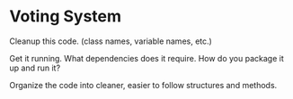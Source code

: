 # Voting System

Cleanup this code. (class names, variable names, etc.)

Get it running. What dependencies does it require. How do you package it up and run it?

Organize the code into cleaner, easier to follow structures and methods.
